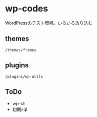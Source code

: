 # wp-codes

WordPressのテスト環境。いろいろ放り込む

## themes

`/themes/frames`

## plugins

`/plugins/wp-utils`

## ToDo

- wp-cli
- 初期sql
